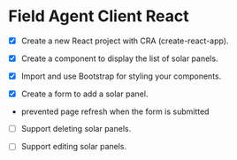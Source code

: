 

# Field Agent Client React

* [x] Create a new React project with CRA (create-react-app).

* [x] Create a component to display the list of solar panels.

* [x] Import and use Bootstrap for styling your components.






* [x] Create a form to add a solar panel.
- prevented page refresh when the form is submitted


* [ ] Support deleting solar panels.

* [ ] Support editing solar panels.








